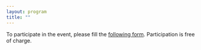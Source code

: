 ```yaml
---
layout: program
title: ""
---
```

 To participate in the event, please fill the [following form](https://forms.gle/HB7kKSuK1tHxGVEP9). Participation is free of charge.